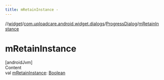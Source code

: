 ```yaml
---
title: mRetainInstance -
---
```

//[widget](../../index.md)/[com.uploadcare.android.widget.dialogs](../index.md)/[ProgressDialog](index.md)/[mRetainInstance](m-retain-instance.md)



# mRetainInstance  
[androidJvm]  
Content  
val [mRetainInstance](m-retain-instance.md): [Boolean](https://kotlinlang.org/api/latest/jvm/stdlib/kotlin/-boolean/index.html)  



